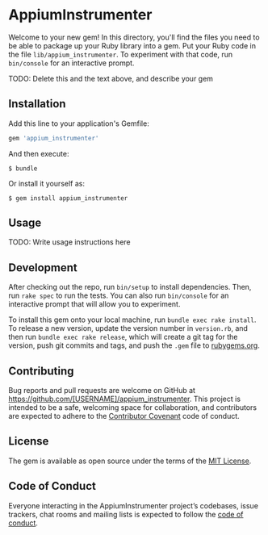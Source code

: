 # AppiumInstrumenter

Welcome to your new gem! In this directory, you'll find the files you need to be able to package up your Ruby library into a gem. Put your Ruby code in the file `lib/appium_instrumenter`. To experiment with that code, run `bin/console` for an interactive prompt.

TODO: Delete this and the text above, and describe your gem

## Installation

Add this line to your application's Gemfile:

```ruby
gem 'appium_instrumenter'
```

And then execute:

    $ bundle

Or install it yourself as:

    $ gem install appium_instrumenter

## Usage

TODO: Write usage instructions here

## Development

After checking out the repo, run `bin/setup` to install dependencies. Then, run `rake spec` to run the tests. You can also run `bin/console` for an interactive prompt that will allow you to experiment.

To install this gem onto your local machine, run `bundle exec rake install`. To release a new version, update the version number in `version.rb`, and then run `bundle exec rake release`, which will create a git tag for the version, push git commits and tags, and push the `.gem` file to [rubygems.org](https://rubygems.org).

## Contributing

Bug reports and pull requests are welcome on GitHub at https://github.com/[USERNAME]/appium_instrumenter. This project is intended to be a safe, welcoming space for collaboration, and contributors are expected to adhere to the [Contributor Covenant](http://contributor-covenant.org) code of conduct.

## License

The gem is available as open source under the terms of the [MIT License](https://opensource.org/licenses/MIT).

## Code of Conduct

Everyone interacting in the AppiumInstrumenter project’s codebases, issue trackers, chat rooms and mailing lists is expected to follow the [code of conduct](https://github.com/[USERNAME]/appium_instrumenter/blob/master/CODE_OF_CONDUCT.md).
